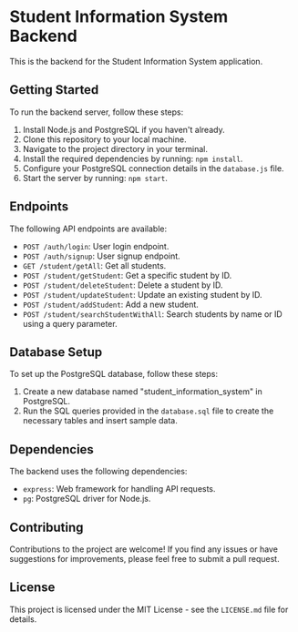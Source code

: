 <!DOCTYPE html>
<html>

<body>
  <h1>Student Information System Backend</h1>

  <p>This is the backend for the Student Information System application.</p>

  <h2>Getting Started</h2>
  <p>To run the backend server, follow these steps:</p>
  <ol>
    <li>Install Node.js and PostgreSQL if you haven't already.</li>
    <li>Clone this repository to your local machine.</li>
    <li>Navigate to the project directory in your terminal.</li>
    <li>Install the required dependencies by running: <code>npm install</code>.</li>
    <li>Configure your PostgreSQL connection details in the <code>database.js</code> file.</li>
    <li>Start the server by running: <code>npm start</code>.</li>
  </ol>

  <h2>Endpoints</h2>
  <p>The following API endpoints are available:</p>
  <ul>
    <li><code>POST /auth/login</code>: User login endpoint.</li>
    <li><code>POST /auth/signup</code>: User signup endpoint.</li>
    <li><code>GET /student/getAll</code>: Get all students.</li>
    <li><code>POST /student/getStudent</code>: Get a specific student by ID.</li>
    <li><code>POST /student/deleteStudent</code>: Delete a student by ID.</li>
    <li><code>POST /student/updateStudent</code>: Update an existing student by ID.</li>
    <li><code>POST /student/addStudent</code>: Add a new student.</li>
    <li><code>POST /student/searchStudentWithAll</code>: Search students by name or ID using a query parameter.</li>
  </ul>

  <h2>Database Setup</h2>
  <p>To set up the PostgreSQL database, follow these steps:</p>
  <ol>
    <li>Create a new database named "student_information_system" in PostgreSQL.</li>
    <li>Run the SQL queries provided in the <code>database.sql</code> file to create the necessary tables and insert sample data.</li>
  </ol>

  <h2>Dependencies</h2>
  <p>The backend uses the following dependencies:</p>
  <ul>
    <li><code>express</code>: Web framework for handling API requests.</li>
    <li><code>pg</code>: PostgreSQL driver for Node.js.</li>
  </ul>

  <h2>Contributing</h2>
  <p>Contributions to the project are welcome! If you find any issues or have suggestions for improvements, please feel free to submit a pull request.</p>

  <h2>License</h2>
  <p>This project is licensed under the MIT License - see the <code>LICENSE.md</code> file for details.</p>
</body>
</html>
